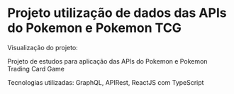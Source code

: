 # Projeto utilização de dados das APIs do Pokemon e Pokemon TCG

Visualização do projeto:

Projeto de estudos para aplicação das APIs do Pokemon e Pokemon Trading Card Game 

Tecnologias utilizadas: GraphQL, APIRest, ReactJS com TypeScript